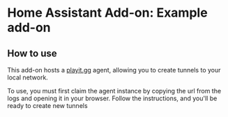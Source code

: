 # Home Assistant Add-on: Example add-on

## How to use

This add-on hosts a [playit.gg](https://playit.gg/) agent, allowing you to create tunnels to your local network.

To use, you must first claim the agent instance by copying the url from the logs and opening it in your browser. 
Follow the instructions, and you'll be ready to create new tunnels
